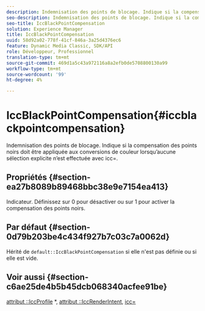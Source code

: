 ```yaml
---
description: Indemnisation des points de blocage. Indique si la compensation des points noirs doit être appliquée aux conversions de couleur lorsqu’aucune sélection explicite n’est effectuée avec icc=.
seo-description: Indemnisation des points de blocage. Indique si la compensation des points noirs doit être appliquée aux conversions de couleur lorsqu’aucune sélection explicite n’est effectuée avec icc=.
seo-title: IccBlackPointCompensation
solution: Experience Manager
title: IccBlackPointCompensation
uuid: 58d92a02-778f-41cf-846a-3a25d4376ec6
feature: Dynamic Media Classic, SDK/API
role: Développeur, Professionnel
translation-type: tm+mt
source-git-commit: 469d1a5c43a972116a8a2efb0de5708800130a99
workflow-type: tm+mt
source-wordcount: '99'
ht-degree: 4%

---
```



# IccBlackPointCompensation{#iccblackpointcompensation}

Indemnisation des points de blocage. Indique si la compensation des points noirs doit être appliquée aux conversions de couleur lorsqu’aucune sélection explicite n’est effectuée avec icc=.

## Propriétés {#section-ea27b8089b89468bbc38e9e7154ea413}

Indicateur. Définissez sur 0 pour désactiver ou sur 1 pour activer la compensation des points noirs.

## Par défaut {#section-0d79b203be4c434f927b7c03c7a0062d}

Hérité de `default::IccBlackPointCompensation` si elle n&#39;est pas définie ou si elle est vide.

## Voir aussi {#section-c6ae25de4b5b45dcb068340acfee91be}

[attribut ::IccProfile](../../../../../is-api/image-catalog/image-serving-api-ref/c-image-catalog-reference/c-attributes-reference/r-iccprofilecmyk.md#reference-db89f9dac33e447cadb359ec1ba27ee0) *,  [attribut ::IccRenderIntent](../../../../../is-api/image-catalog/image-serving-api-ref/c-image-catalog-reference/c-attributes-reference/r-iccrenderintent.md#reference-012f207f28bd4406a5368d23ed95a51f),  [icc=](../../../../../is-api/http-ref/image-serving-api-ref/c-http-protocol-reference/c-command-reference/r-icc.md#reference-182b5679e21e4df3b4d330535a5a7517)
